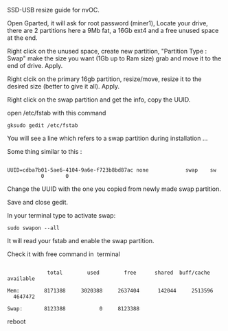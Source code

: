 SSD-USB resize guide for nvOC.

Open Gparted, it will ask for root password (miner1), Locate your drive, there are 2 partitions here a 9Mb fat, a 16Gb ext4 and a free unused space at the end. 

Right click on the unused space, create new partition, "Partition Type : Swap" make the size you want (1Gb up to Ram size) grab and move it to the end of drive. Apply.

Right clcik on the primary 16gb partition, resize/move, resize it to the desired size (better to give it all). Apply.

Right click on the swap partition and get the info, copy the UUID. 

open /etc/fstab with this command

```gksudo gedit /etc/fstab```

You will see a line which refers to a swap partition during installation ... 

Some thing similar to this :

```swap was on /dev/sda5 during installation

UUID=cdba7b01-5ae6-4104-9a6e-f723b8bd87ac none            swap    sw              0       0
```


Change the UUID with the one you copied from newly made swap partition.

Save and close gedit.

In your terminal type to activate swap:

```sudo swapon --all```

It will read your fstab and enable the swap partition.

Check it with free command in  terminal

```free

             total        used        free      shared  buff/cache   available
             
Mem:        8171388     3020388     2637404      142044     2513596     4647472

Swap:       8123388           0     8123388
```

reboot
